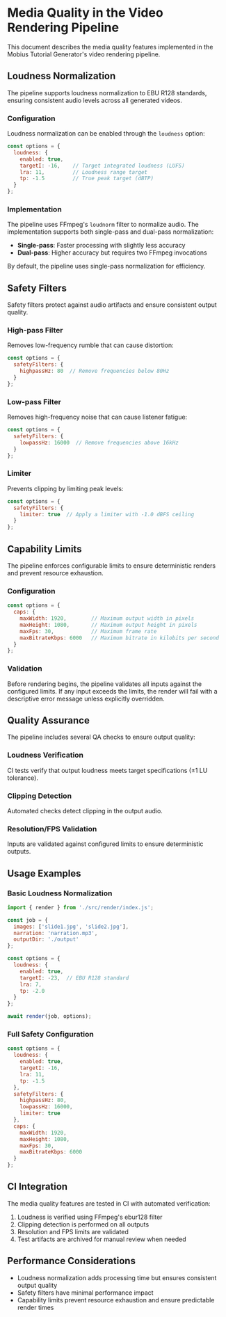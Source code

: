 # Media Quality in the Video Rendering Pipeline

This document describes the media quality features implemented in the Mobius Tutorial Generator's video rendering pipeline.

## Loudness Normalization

The pipeline supports loudness normalization to EBU R128 standards, ensuring consistent audio levels across all generated videos.

### Configuration

Loudness normalization can be enabled through the `loudness` option:

```javascript
const options = {
  loudness: {
    enabled: true,
    targetI: -16,    // Target integrated loudness (LUFS)
    lra: 11,         // Loudness range target
    tp: -1.5         // True peak target (dBTP)
  }
};
```

### Implementation

The pipeline uses FFmpeg's `loudnorm` filter to normalize audio. The implementation supports both single-pass and dual-pass normalization:

- **Single-pass**: Faster processing with slightly less accuracy
- **Dual-pass**: Higher accuracy but requires two FFmpeg invocations

By default, the pipeline uses single-pass normalization for efficiency.

## Safety Filters

Safety filters protect against audio artifacts and ensure consistent output quality.

### High-pass Filter

Removes low-frequency rumble that can cause distortion:

```javascript
const options = {
  safetyFilters: {
    highpassHz: 80  // Remove frequencies below 80Hz
  }
};
```

### Low-pass Filter

Removes high-frequency noise that can cause listener fatigue:

```javascript
const options = {
  safetyFilters: {
    lowpassHz: 16000  // Remove frequencies above 16kHz
  }
};
```

### Limiter

Prevents clipping by limiting peak levels:

```javascript
const options = {
  safetyFilters: {
    limiter: true  // Apply a limiter with -1.0 dBFS ceiling
  }
};
```

## Capability Limits

The pipeline enforces configurable limits to ensure deterministic renders and prevent resource exhaustion.

### Configuration

```javascript
const options = {
  caps: {
    maxWidth: 1920,        // Maximum output width in pixels
    maxHeight: 1080,       // Maximum output height in pixels
    maxFps: 30,            // Maximum frame rate
    maxBitrateKbps: 6000   // Maximum bitrate in kilobits per second
  }
};
```

### Validation

Before rendering begins, the pipeline validates all inputs against the configured limits. If any input exceeds the limits, the render will fail with a descriptive error message unless explicitly overridden.

## Quality Assurance

The pipeline includes several QA checks to ensure output quality:

### Loudness Verification

CI tests verify that output loudness meets target specifications (±1 LU tolerance).

### Clipping Detection

Automated checks detect clipping in the output audio.

### Resolution/FPS Validation

Inputs are validated against configured limits to ensure deterministic outputs.

## Usage Examples

### Basic Loudness Normalization

```javascript
import { render } from './src/render/index.js';

const job = {
  images: ['slide1.jpg', 'slide2.jpg'],
  narration: 'narration.mp3',
  outputDir: './output'
};

const options = {
  loudness: {
    enabled: true,
    targetI: -23,  // EBU R128 standard
    lra: 7,
    tp: -2.0
  }
};

await render(job, options);
```

### Full Safety Configuration

```javascript
const options = {
  loudness: {
    enabled: true,
    targetI: -16,
    lra: 11,
    tp: -1.5
  },
  safetyFilters: {
    highpassHz: 80,
    lowpassHz: 16000,
    limiter: true
  },
  caps: {
    maxWidth: 1920,
    maxHeight: 1080,
    maxFps: 30,
    maxBitrateKbps: 6000
  }
};
```

## CI Integration

The media quality features are tested in CI with automated verification:

1. Loudness is verified using FFmpeg's ebur128 filter
2. Clipping detection is performed on all outputs
3. Resolution and FPS limits are validated
4. Test artifacts are archived for manual review when needed

## Performance Considerations

- Loudness normalization adds processing time but ensures consistent output quality
- Safety filters have minimal performance impact
- Capability limits prevent resource exhaustion and ensure predictable render times